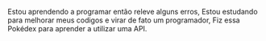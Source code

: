 Estou aprendendo a programar então releve alguns erros,
Estou estudando para melhorar meus codigos e virar de fato um programador,
Fiz essa Pokédex para aprender a utilizar uma API.
